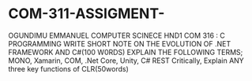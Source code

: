 # COM-311-ASSIGMENT-
OGUNDIMU EMMANUEL
COMPUTER SCINECE HND1
COM 316 : C PROGRAMMING 
WRITE SHORT NOTE ON THE EVOLUTION OF .NET FRAMEWORK AND C#(100 W0RDS)
EXPLAIN THE FOLLOWING TERMS; MONO, Xamarin, COM, .Net Core, Unity, C# REST
Critically, Explain ANY three key functions of CLR(50words)

